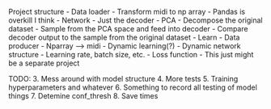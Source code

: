 Project structure
    - Data loader
        - Transform midi to np array
        - Pandas is overkill I think
    - Network
        - Just the decoder
    - PCA
        - Decompose the original dataset
        - Sample from the PCA space and feed into decoder
        - Compare decoder output to the sample from the original dataset
        - Learn
    - Data producer
        - Nparray --> midi
    - Dynamic learning(?)
        - Dynamic network structure
        - Learning rate, batch size, etc.
        - Loss function
        - This just might be a separate project

TODO:
3. Mess around with model structure
4. More tests
5. Training hyperparameters and whatever
6. Something to record all testing of model things
7. Detemine conf_thresh
8. Save times